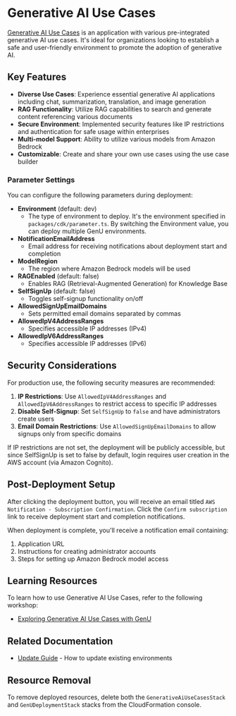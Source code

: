 # Generative AI Use Cases

[Generative AI Use Cases](https://github.com/aws-samples/generative-ai-use-cases-jp) is an application with various pre-integrated generative AI use cases. It's ideal for organizations looking to establish a safe and user-friendly environment to promote the adoption of generative AI.

## Key Features

- **Diverse Use Cases**: Experience essential generative AI applications including chat, summarization, translation, and image generation
- **RAG Functionality**: Utilize RAG capabilities to search and generate content referencing various documents
- **Secure Environment**: Implemented security features like IP restrictions and authentication for safe usage within enterprises
- **Multi-model Support**: Ability to utilize various models from Amazon Bedrock
- **Customizable**: Create and share your own use cases using the use case builder

### Parameter Settings

You can configure the following parameters during deployment:

* **Environment** (default: dev)
   * The type of environment to deploy. It's the environment specified in `packages/cdk/parameter.ts`. By switching the Environment value, you can deploy multiple GenU environments.
* **NotificationEmailAddress**
   * Email address for receiving notifications about deployment start and completion
* **ModelRegion**
   * The region where Amazon Bedrock models will be used
* **RAGEnabled** (default: false)
   * Enables RAG (Retrieval-Augmented Generation) for Knowledge Base
* **SelfSignUp** (default: false)
   * Toggles self-signup functionality on/off
* **AllowedSignUpEmailDomains**
   * Sets permitted email domains separated by commas
* **AllowedIpV4AddressRanges**
   * Specifies accessible IP addresses (IPv4)
* **AllowedIpV6AddressRanges**
   * Specifies accessible IP addresses (IPv6)

## Security Considerations

For production use, the following security measures are recommended:

1. **IP Restrictions**: Use `AllowedIpV4AddressRanges` and `AllowedIpV6AddressRanges` to restrict access to specific IP addresses
2. **Disable Self-Signup**: Set `SelfSignUp` to `false` and have administrators create users
3. **Email Domain Restrictions**: Use `AllowedSignUpEmailDomains` to allow signups only from specific domains

If IP restrictions are not set, the deployment will be publicly accessible, but since SelfSignUp is set to false by default, login requires user creation in the AWS account (via Amazon Cognito).

## Post-Deployment Setup

After clicking the deployment button, you will receive an email titled `AWS Notification - Subscription Confirmation`. Click the `Confirm subscription` link to receive deployment start and completion notifications.

When deployment is complete, you'll receive a notification email containing:

1. Application URL
2. Instructions for creating administrator accounts
3. Steps for setting up Amazon Bedrock model access

## Learning Resources

To learn how to use Generative AI Use Cases, refer to the following workshop:

* [Exploring Generative AI Use Cases with GenU](https://catalog.us-east-1.prod.workshops.aws/workshops/58088ef5-d47c-441d-ae65-e44ff1d6a92b/en-US)

## Related Documentation

- [Update Guide](generative-ai-use-cases-update.en.md) - How to update existing environments

## Resource Removal

To remove deployed resources, delete both the `GenerativeAiUseCasesStack` and `GenUDeploymentStack` stacks from the CloudFormation console.
